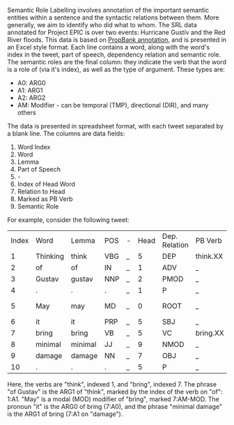 Semantic Role Labelling involves annotation of the important semantic entities within a sentence and the syntactic relations between them. More generally, we aim to identify who did what to whom. The SRL data annotated for Project EPIC is over two events: Hurricane Gustiv and the Red River floods. This data is based on <a href="http://clear.colorado.edu/compsem/documents/propbank_guidelines.pdf">PropBank annotation</a>, and is presented in an Excel style format. Each line contains a word, along with the word's index in the tweet, part of speech, dependency relation and semantic role. The semantic roles are the final column: they indicate the verb that the word is a role of (via it's index), as well as the type of argument. These types are:

<ul>
  <li>A0: ARG0</li>
  <li>A1: ARG1</li>
  <li>A2: ARG2</li>
  <li>AM: Modifier - can be temporal (TMP), directional (DIR), and many others</li>
</ul>

The data is presented in spreadsheet format, with each tweet separated by a blank line. The columns are data fields:
<ol>
  <li>Word Index</li>
  <li>Word</li>
  <li>Lemma</li>
  <li>Part of Speech</li>
  <li>-</li>
  <li>Index of Head Word</li>
  <li>Relation to Head</li>
  <li>Marked as PB Verb</li>
  <li>Semantic Role</li>
</ol>

For example, consider the following tweet:<br/>

<table>
  <tr><td>Index</td><td>Word</td><td>Lemma</td><td>POS</td><td>-</td><td>Head</td><td>Dep. Relation</td><td>PB Verb</td><td>Semantic Role</td></tr>
<tr><td>1</td><td>Thinking</td><td>think</td><td>VBG</td><td>_</td><td>5</td><td>DEP</td><td>think.XX</td><td>_</td></tr>
<tr><td>2</td><td>of</td><td>of</td><td>IN</td><td>_</td><td>1</td><td>ADV</td><td>_</td><td>1:A1</td></tr>
<tr><td>3</td><td>Gustav</td><td>gustav</td><td>NNP</td><td>_</td><td>2</td><td>PMOD</td><td>_</td><td>_</td></tr>
  <tr><td>4</td><td>.</td><td>.</td><td>.</td><td>_</td><td>1</td><td>P</td><td>_</td><td>_</td></tr>
<tr><td>5</td><td>May</td><td>may</td><td>MD</td><td>_</td><td>0</td><td>ROOT</td><td>_</td><td>7:AM-MOD</td></tr>
<tr><td>6</td><td>it</td><td>it</td><td>PRP</td><td>_</td><td>5</td><td>SBJ</td><td>_</td><td>7:A0</td></tr>
<tr><td>7</td><td>bring</td><td>bring</td><td>VB</td><td>_</td><td>5</td><td>VC</td><td>bring.XX</td><td>_</td></tr>
<tr><td>8</td><td>minimal</td><td>minimal</td><td>JJ</td><td>_</td><td>9</td><td>NMOD</td><td>_</td><td>_</td></tr>
<tr><td>9</td><td>damage</td><td>damage</td><td>NN</td><td>_</td><td>7</td><td>OBJ</td><td>_</td><td>7:A1</td></tr>
  <tr><td>10</td><td>.</td><td>.</td><td>.</td><td>_</td><td>5</td><td>P</td><td>_</td><td>_</td></tr>
  </table>

Here, the verbs are "think", indexed 1, and "bring", indexed 7. The phrase "of Gustav" is the ARG1 of "think", marked by the index of the verb on "of": 1:A1. "May" is a modal (MOD) modifier of "bring", marked 7:AM-MOD. The pronoun "it" is the ARG0 of bring (7:A0), and the phrase "minimal damage" is the ARG1 of bring (7:A1 on "damage").

